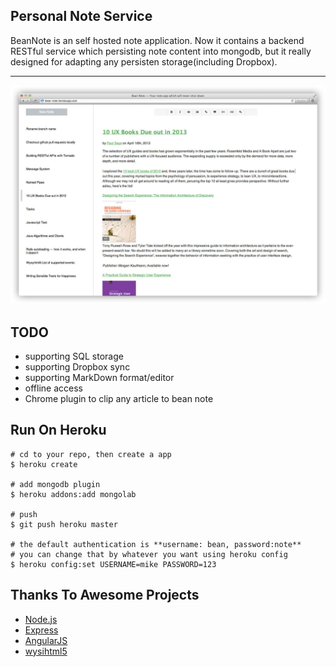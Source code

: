 ## Personal Note Service

BeanNote is an self hosted note application. Now it contains a backend RESTful service which persisting note content into mongodb,
but it really designed for adapting any persisten storage(including Dropbox).

---

![bean-note screenshot](public/images/bean-note.jpg)


## TODO
* supporting SQL storage
* supporting Dropbox sync
* supporting MarkDown format/editor
* offline access
* Chrome plugin to clip any article to bean note

## Run On Heroku
```
# cd to your repo, then create a app
$ heroku create

# add mongodb plugin
$ heroku addons:add mongolab

# push
$ git push heroku master

# the default authentication is **username: bean, password:note**
# you can change that by whatever you want using heroku config
$ heroku config:set USERNAME=mike PASSWORD=123

```

## Thanks To Awesome Projects
* [Node.js](http://nodejs.org/)
* [Express](http://expressjs.com/)
* [AngularJS](http://angularjs.org/)
* [wysihtml5](http://xing.github.io/wysihtml5/)
